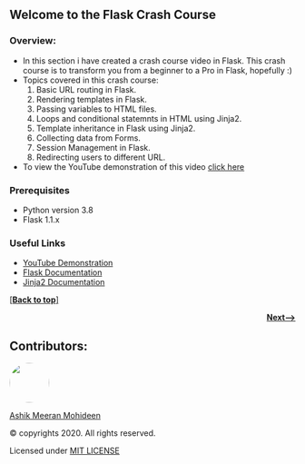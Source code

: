 ## Welcome to the Flask Crash Course

### Overview:
* In this section i have created a crash course video in Flask. This crash course is to transform you from a beginner to a Pro in Flask, hopefully :)
* Topics covered in this crash course: 
  1. Basic URL routing in Flask.
  1. Rendering templates in Flask.
  1. Passing variables to HTML files.
  1. Loops and conditional statemnts in HTML using Jinja2.
  1. Template inheritance in Flask using Jinja2.
  1. Collecting data from Forms.
  1. Session Management in Flask.
  1. Redirecting users to different URL.
* To view the YouTube demonstration of this video <a href="https://youtu.be/KbJ2Fa56cEw"> click here </a>

### Prerequisites
* Python version 3.8
* Flask 1.1.x

### Useful Links
* [YouTube Demonstration](https://youtu.be/KbJ2Fa56cEw)
* [Flask Documentation](https://flask.palletsprojects.com/en/1.1.x/)
* [Jinja2 Documentation](https://jinja.palletsprojects.com/en/2.11.x/)

[[**Back to top**]](#welcome-to-the-flask-crash-course)

<p align="right">
  <a href="https://github.com/ASHIK11ab/Flask-Series/tree/connecting-to-database">
    <strong>Next--></strong>
  </a>
</p>

## Contributors:
<a href="https://github.com/ASHIK11ab">
  <img style="border-radius: 50px" src="https://avatars2.githubusercontent.com/u/58099865?s=460&u=dc835e2281a9265edf2b48059f1c8151be89a1b1&v=4" width="70px" height = "70px"> 
</a> 

[Ashik Meeran Mohideen](https://github.com/ASHIK11ab)

&copy; copyrights 2020. All rights reserved.

Licensed under [MIT LICENSE](https://github.com/ASHIK11ab/Flask-Series/blob/main/LICENSE)
